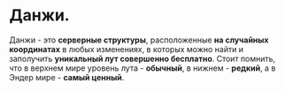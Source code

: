 Данжи.
======

Данжи - это __серверные структуры__, расположенные __на случайных координатах__ в любых изменениях, в которых можно найти и заполучить __уникальный лут совершенно бесплатно__. Стоит помнить, что в верхнем мире уровень лута - **обычный**, в нижнем - **редкий**, а в Эндер мире - **самый ценный**.
